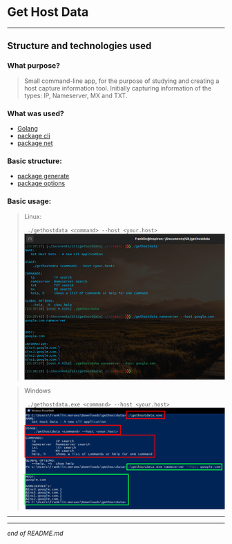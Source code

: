 # Get Host Data
---
## Structure and technologies used

### What purpose?
> Small command-line app, for the purpose of studying and creating a host capture information tool.
> Initially capturing information of the types: IP, Nameserver, MX and TXT.

### What was used?
- [Golang](https://go.dev/)
- [package cli](https://pkg.go.dev/github.com/urfave/cli@v1.22.9)
- [package net](https://pkg.go.dev/net)

### Basic structure:
- [package generate](/generate)
- [package options](/options)

### Basic usage:
> Linux:
> 
> ``` ./gethostdata <command> --host <your.host>```
![](/images/gethostdata_use_linux.png)

> Windows
> 
> ``` ./gethostdata.exe <command> --host <your.host>```
![](/images/gethostdata_use_windows.png)

---
---
_end of README.md_